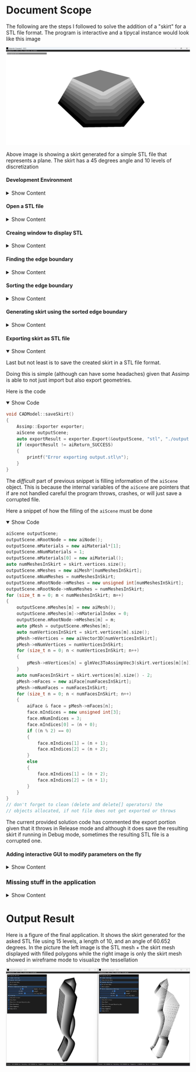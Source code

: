 # Document Scope
The following are the steps I followed to solve the addition of a "skirt" for a STL file format. The program is interactive and a tipycal instance would look like this image
<p align="center"><img src="./OutputImages/AddSkirtToSTL_vbz8tARRTZ.png"></p>

Above image is showing a skirt generated for a simple STL file that represents a plane. The skirt has a 45 degrees angle and 10 levels of discretization

#### Development Environment
<details><summary>Show Content</summary>
I decided to use the following technologies to do the solution

1. **Microsoft Visual Studio 2019 with C++14 Standard :** To use the Standard Template Library
2. **CMake 3.0 or higher :** To have a crossplatform solution
3. **Open-Asset-Importer -Library (Assimp) :** To import | export a STL file 
4. **GLFW :** To create an OS window
5. **OpenGL Mathematics (GLM) :** To do math with vectors and matrices
6. **Dear ImGui :** To create a Graphical User Interface 
</details>

#### Open a STL file
<details><summary>Show Content</summary>
Initially one should take a look at how the geometry looks. For that you can use any software that is over the internet that supports STL file format (some examples are MeshLab or Blender)

That sounds easy but given that I will have to do things in code let me show you how to use the library Assimp (based https://learnopengl.com/Model-Loading/Model) for the purpose of loading a STL file

I created 2 classes, `Mesh` and `CADModel`. A `Mesh` contains the geometry and connectivity while a `CADModel` is a composition of meshes. Here is how the interface looks for each class
<details><summary> Show Code </summary>

```Cpp
struct Vertex
{
	glm::vec3 position;
	glm::vec3 normal;
};
class Mesh
{
public:
	Mesh(const std::vector<Vertex> &, const std::vector<unsigned int> &);
	const std::vector<unsigned int> & getIndices() const;
	const std::vector<Vertex> & getVertices() const;
private:
	std::vector<unsigned int> indices;
	std::vector<Vertex> vertices;
};
class CADModel
{
public:
	void load(const std::string &);
	const Mesh & getMesh(unsigned int) const;
	unsigned int getNumberOfMeshes() const;
	glm::vec3 getCenter();
	float getScaleFactor();
private:
	Mesh processsMesh(aiMesh *);
	void processNode(aiNode *, const aiScene *);
	std::vector<Mesh> meshes;
	glm::vec3 center;
	float scaleFactor;
};
```
</details>

Notice how the structure `Vertex` has a **position** and a **normal**. Also, the class `CADModel` has the methods `getCenter()` and `getScaleFactor()` which returns `center` and `scaleFactor` variables respectively. Those values are computed at the end of this section.

The `load` method does the work of grabbing the data from our STL file. It returns an object of the type `const aiScene *` that has the description of the part, i.e.

1. How many meshes does the part has
2. For each mesh what is the relation between the vertices and connectivity indices, a.k.a topology

The scene needs to be plug-in with the `processNode()` method which is the one responsible for using `processMesh()` to collect the geometrical information. The implementation for all those methods looks like
<details><summary> Show Code </summary>

```Cpp
inline glm::vec3 AssimpVec3ToglmVec3(const aiVector3D & v)
{
	return glm::vec3(v.x, v.y, v.z);
}
Mesh CADModel::processsMesh(aiMesh * mesh)
{
	std::vector<Vertex> vertices(mesh->mNumVertices);
	for (unsigned int i = 0; i < mesh->mNumVertices; i++)
	{
		Vertex vertex;
		vertex.position = AssimpVec3ToglmVec3(mesh->mVertices[i]);
		vertex.normal = AssimpVec3ToglmVec3(mesh->mNormals[i]);
		vertex.normal = glm::normalize(vertex.normal);
		vertices[i] = vertex;
	}
	size_t numberOfIndices = ((size_t)mesh->mNumFaces * 3);
	std::vector<unsigned int> indices(numberOfIndices);
	for (size_t i = 0; i < mesh->mNumFaces; i++)
	{
		auto face = mesh->mFaces[i];
		auto faceIndex = (3 * i);
		indices[faceIndex + 0] = face.mIndices[0];
		indices[faceIndex + 1] = face.mIndices[1];
		indices[faceIndex + 2] = face.mIndices[2];
	}
	return Mesh(vertices, indices);
}
void CADModel::processNode(aiNode * node, const aiScene * scene)
{
	for (unsigned int i = 0; i < node->mNumMeshes; i++)
	{
		auto mesh = scene->mMeshes[node->mMeshes[i]];
		meshes.push_back(processsMesh(mesh));
	}
	for (unsigned int i = 0; i < node->mNumChildren; i++)
	{
		processNode(node->mChildren[i], scene);
	}
}
void CADModel::load(const std::string & filename)
{
	Assimp::Importer importer;
	auto processingFlags = (aiProcess_JoinIdenticalVertices | aiProcess_Triangulate);
	auto scene = importer.ReadFile(filename.c_str(), processingFlags);
	if (!scene)
	{
		printf("Error loading file %s\n", filename.c_str());
		return;
	}
	meshes.clear();
	processNode(scene->mRootNode, scene);
}
```
</details>

And voila, that will be the code to load an STL file (in practice any other format of a 3D model like OBJ, FBX, etc.). It is worth noticing that

1. When fetching the normal of a vertex we are normalizing it via `glm::normalize()`. For just loading the geometry that is irrelevant but I need those normals to be unit length for a later section so better to do it as soon as possible.
2. The collection of connectivity is supposing to have **triangular face** since it is collecting 3 indices per face. This could be not entirely true but Assimp tries to *protect* such via the flag `aiProcess_Triangulate`. I could also write code there to decide what happens if a face has more than 3 indices (like a quad for example) but that is out of the scope of the task.

Everything good but how do I know the dimensions of the object? Well, a common way to solve such is to find the **axis aligned bounding box**. For such, the implementation is simple, just traverse all vertices and keep the max and min in each direction
<details><summary> Show Code </summary>

```Cpp
void checkMinMaxVertexPosition(const Vertex & vertex, glm::vec3 & min, glm::vec3 & max)
{
	if (vertex.position.x < min.x) min.x = vertex.position.x;
	if (vertex.position.y < min.y) min.y = vertex.position.y;
	if (vertex.position.z < min.z) min.z = vertex.position.z;
	if (vertex.position.x > max.x) max.x = vertex.position.x;
	if (vertex.position.y > max.y) max.y = vertex.position.y;
	if (vertex.position.z > max.z) max.z = vertex.position.z;
}
void CADModel::load(const std::string & filename)
{
	// ... previous code ...
	min = glm::vec3(+std::numeric_limits<float>::infinity());
	max = glm::vec3(-std::numeric_limits<float>::infinity());
	for (auto & mesh : meshes)
	{
		auto & vertices = mesh.getVertices();
		for (auto & vertex : vertices)
		{
			checkMinMaxVertexPosition(vertex, min, max);
		}
	}
	glm::vec3 dimensions = glm::vec3((max.x - min.x), (max.y - min.y), (max.z - min.z));
	scaleFactor = std::max(dimensions.x, std::max(dimensions.y, dimensions.z));
	center = (max + min) * 0.5f;
}
```
</details>

With the `min` and `max` positions I am able to compute `scaleFactor` and `center` variables. The scale factor and center is important since *most likely* the STL has its own coordinate system and in order to display it on screen I have to do some transformations (scale and translation) to be in Normalize Device Coordinates (NDC). The NDC concept and what is behind a graphics pipeline is out of the scope of the task but a good reference is https://learnopengl.com/

Since I still don't have a *graphics output* let me show you the information of previous methods via the console using `printf()`
<p align="center"><img src="./OutputImages/WindowsTerminal_CeaHphSoXv.png"></p>
</details>

#### Creaing window to display STL
<details><summary>Show Content</summary>
I have the STL file now in memory but life is not fun if I don'tsee something on the screen. So let me show you how to render | draw the geometry I just collected into a GLFW window that uses OpenGL.

Given that the task is not to create a full renderer I will be using OpenGL Immediate Mode (a.k.a Old OpenGL or Legacy OpenGL) since it is a bit tedious to create the GPU objects (VAO,VBO) as well the shaders for modern OpenGL. Thus, no fancy lighting in the display that I will be using neither optimization of rendering geometries.
<details><summary> Show Code </summary>

```Cpp
namespace LegacyOpenGL
{
	void renderWorldAxes()
	{
		glLineWidth(3.0f);
		glBegin(GL_LINES);
		glColor3fv(glm::value_ptr(glm::vec3(1.0f, 0.0f, 0.0f)));
		glVertex3fv(glm::value_ptr(glm::vec3(0.0f)));
		glVertex3fv(glm::value_ptr(glm::vec3(1.0f, 0.0f, 0.0f)));
		glColor3fv(glm::value_ptr(glm::vec3(0.0f, 1.0f, 0.0f)));
		glVertex3fv(glm::value_ptr(glm::vec3(0.0f)));
		glVertex3fv(glm::value_ptr(glm::vec3(0.0f, 1.0f, 0.0f)));
		glColor3fv(glm::value_ptr(glm::vec3(0.0f, 0.0f, 1.0f)));
		glVertex3fv(glm::value_ptr(glm::vec3(0.0f)));
		glVertex3fv(glm::value_ptr(glm::vec3(0.0f, 0.0f, 1.0f)));
		glEnd();
		glLineWidth(1.0f);
	}

	void renderMesh(const CADModel & model)
	{
		auto numberOfMeshes = model.getNumberOfMeshes();
		glColor3f(0.5f, 0.5f, 0.5f);
		glBegin(GL_TRIANGLES);
		for (unsigned int n = 0; n < numberOfMeshes; ++n)
		{
			auto & mesh = model.getMesh(n);
			auto & indices = mesh.getIndices();
			auto & vertices = mesh.getVertices();
			for (size_t i = 0; i < indices.size(); i += 3)
			{
				glm::vec3 v0 = vertices[indices[i + 0]].position;
				glm::vec3 v1 = vertices[indices[i + 1]].position;
				glm::vec3 v2 = vertices[indices[i + 2]].position;
				glVertex3fv(glm::value_ptr(v0));
				glVertex3fv(glm::value_ptr(v1));
				glVertex3fv(glm::value_ptr(v2));
			}
		}
		glEnd();
		glLineWidth(1.0f);
		glColor3f(0.0f, 0.0f, 0.0f);
		glBegin(GL_LINES);
		for (unsigned int n = 0; n < numberOfMeshes; ++n)
		{
			auto & mesh = model.getMesh(n);
			auto & indices = mesh.getIndices();
			auto & vertices = mesh.getVertices();
			for (size_t i = 0; i < indices.size(); i += 3)
			{
				glm::vec3 v0 = vertices[indices[i + 0]].position;
				glm::vec3 v1 = vertices[indices[i + 1]].position;
				glm::vec3 v2 = vertices[indices[i + 2]].position;
				glVertex3fv(glm::value_ptr(v0));
				glVertex3fv(glm::value_ptr(v1));
				glVertex3fv(glm::value_ptr(v1));
				glVertex3fv(glm::value_ptr(v2));
				glVertex3fv(glm::value_ptr(v2));
				glVertex3fv(glm::value_ptr(v0));
			}
		}
		glEnd();
		glLineWidth(1.0f);
	}
}
int main(int argc, char ** argv)
{
	glfwInit();
	auto window = glfwCreateWindow(800, 600, "Alejandro Guayaquil - 2023", nullptr, nullptr);
	glfwMakeContextCurrent(window);
	glfwSwapInterval(1);
	glEnable(GL_DEPTH_TEST);
	glClearColor(1.0f, 1.0f, 1.0f, 1.0f);
	while (!glfwWindowShouldClose(window))
	{
		int windowBufferWidth = -1;
		int windowBufferHeight = -1;
		glfwGetFramebufferSize(window, &windowBufferWidth, &windowBufferHeight);
		glClear(GL_COLOR_BUFFER_BIT | GL_DEPTH_BUFFER_BIT);
		glMatrixMode(GL_PROJECTION);
		glLoadIdentity();
		auto aspectRatio = float(windowBufferWidth) / float(windowBufferHeight);
		auto projectionMatrix = glm::perspective(45.0f, aspectRatio, 0.1f, 1000.0f);
		glLoadMatrixf(glm::value_ptr(projectionMatrix));
		glMatrixMode(GL_MODELVIEW);
		auto identityMatrix = glm::mat4(1.0f);
		auto Ry = glm::rotate(identityMatrix, glm::radians(0.0f), glm::vec3(0.0f, 1.0f, 0.0f));
		auto Rx = glm::rotate(identityMatrix, glm::radians(0.0f), glm::vec3(1.0f, 0.0f, 0.0f));
		auto Tx = glm::translate(identityMatrix, glm::vec3(0.0f, 0.0f, +0.0f));
		auto Ty = glm::translate(identityMatrix, glm::vec3(0.0f, 0.0f, +0.0f));
		auto Tz = glm::translate(identityMatrix, glm::vec3(0.0f, 0.0f, -3.0f));
		auto viewMatrix = (Tx * Ty * Tz * Rx * Ry);
		auto modelMatrix = glm::mat4(1.0f);
		auto modelviewMatrix = glm::mat4(1.0f);
		modelMatrix = identityMatrix;
		modelviewMatrix = (viewMatrix * modelMatrix);
		glLoadIdentity();
		glLoadMatrixf(glm::value_ptr(modelviewMatrix));
		LegacyOpenGL::renderWorldAxes();
		auto S = glm::scale(identityMatrix, glm::vec3(1.0f / CADmodel.getScaleFactor()));
		modelMatrix = S;
		modelviewMatrix = (viewMatrix * modelMatrix);
		glLoadIdentity();
		glLoadMatrixf(glm::value_ptr(modelviewMatrix));
		LegacyOpenGL::renderMesh(CADmodel);
		glfwSwapBuffers(window);
		glfwPollEvents();
	}
	glfwDestroyWindow(window);
	glfwTerminate();
}
```
</details>

And thus when I run the code we can finally see a graphical output of the STL file.
<p align="center"><img src="./OutputImages/IktaTK2yeg.png"></p>

It looks about right that the STL part has a larger dimension in the -z component (the world origin coordinate axes are represented in red(x)-green(y)-blue(z)). I added also the display of the axis aligned bounding box but omitted that portion of code in previous snippet.

Notice the following
1. I am fetching the `getScaleFactor()` of the `CADModel` object since I need to rescale the geometry to *fit* in the display window.
2. I am using a common **perspective projection** with 45 degrees of field of view and keeping the aspect ratio not distorted
3. It might seem wasteful the transformations I have for the *view matrix* (`Rx`, `Ry`, `Tx`, `Ty`, `Tz`) but in the final code I added (which is not show in above snippet) a trackball camera view where you can **rotate with the left button mouse, pan with the right button mouse, and zoom in | out with the scroll wheel**

And just as a sanity check I decided to open other STL files to see how such geometries look.
<p align="center"><img src="./OutputImages/34hTjVSKJv.png"></p>

Now I have a setup | graphical output to start creating the skirt of the STL file.
</details>

#### Finding the edge boundary
<details close><summary>Show Content</summary>

From seeing the STL I can see that a solution to create a skirt would be to find the boundary (edges) of a mesh and extend it along the normal at each vertex. So the question for this section is how to find such boundary?

The solution is to think that an **edge is at the boundary if it is only connected to one primitive**. See the following plane example that has 6 edges from which 4 are the boundary and 2 (the diagonals) are sharing a face. All the edges are shown in black and the boundary is shown in purple.

<p align="center"><img src="./OutputImages/RkfkL9Zccv.png"></p>

With that in mind is to first create a structure called `Edge` that will **hold two vertices**. This looks like
<details close><summary>Show Code</summary>

```Cpp
struct Edge
{
	Edge(glm::vec3 v0, glm::vec3 v1, glm::vec3 n0, glm::vec3 n1)
		: v0(v0)
		, v1(v1)
		, n0(n0)
		, n1(n1)
	{

	}
	glm::vec3 v0;
	glm::vec3 v1;
	glm::vec3 n0;
	glm::vec3 n1;
};
```
</details>

With such structure then I traverse the whole mesh geometry creating the edges and collecting them in the hash `std::unordered_map<Edge, bool, HashForEdge, ComparatorForEdge> edges`. The `bool` value in previous hash represents if an edge is at the boundary of the mesh or no.

The `HashForEdge` and `ComparatorForEdge` are the following structures
<details close><summary>Show Code</summary>

```Cpp
struct ComparatorForPoint
{
	bool operator()(const glm::vec3 & lhs, const glm::vec3 & rhs) const
	{
		return ((lhs.x == rhs.x) && (lhs.y == rhs.y) && (lhs.z == rhs.z));
	}
};

inline std::string getStringFromPoint(const glm::vec3 & v)
{
	return 
		std::to_string(v.x) + "_" + 
		std::to_string(v.y) + "_" + 
		std::to_string(v.z); 
}

struct HashForEdge
{
	std::size_t operator()(Edge const & edge) const
	{
		std::string s0 = getStringFromPoint(edge.v0);
		std::string s1 = getStringFromPoint(edge.v1);
		return std::hash<std::string>{}(s0 + "_" + s1);
	}
};

struct ComparatorForEdge
{
	bool operator()(const Edge & lhs, const Edge & rhs) const
	{
		auto pointComparator = ComparatorForPoint();
		auto order1 = 
			pointComparator.operator()(lhs.v0, rhs.v0) && 
			pointComparator.operator()(lhs.v1, rhs.v1);
		auto order2 = 
			pointComparator.operator()(lhs.v0, rhs.v1) && 
			pointComparator.operator()(lhs.v1, rhs.v0);
		return (order1 || order2);
	}
};

```

</details>

I had to go define such *programming objects* given that the C++ STL will require a way of handling the `Edge` data type as a key for a hash table. The concept of *hashing* is out of the scope of the task at hand but the way I am using it is a standard way of doing it.

More relevant is to note that `ComparatorForEdge` does a dual check with the variables `order1` and `order2` given that our structure `Edge` does not have the notion of direction (in the sense of a graph).

Then I calculate the edge boundary, collected in the variable `std::vector<Edge> boundary`, with the following code
<details close><summary>Show Code</summary>

```Cpp
typedef std::unordered_map<Edge, bool, HashForEdge, ComparatorForEdge> EdgeHash;

void addEdgeToEdgesHash(EdgeHash & edges, Edge & edge)
{
	auto dualEdge = Edge(edge.v1, edge.v0, edge.n1, edge.n0);
	if (edges.find(edge) != edges.end() || edges.find(dualEdge) != edges.end())
	{
		edges[edge] = false;
		edges[dualEdge] = false;
	}
	else
	{
		edges[edge] = true;
	}
}

void CADModel::load(const std::string & filename)
{
	// ... previous code ...
	auto indices = meshes[0].getIndices();
	auto vertices = meshes[0].getVertices();
	for (size_t i = 0; i < indices.size(); i += 3)
	{
		size_t i0 = (i + 0);
		size_t i1 = (i + 1);
		size_t i2 = (i + 2);
		glm::vec3 v0 = vertices[indices[i0]].position;
		glm::vec3 n0 = vertices[indices[i0]].normal;
		glm::vec3 v1 = vertices[indices[i1]].position;
		glm::vec3 n1 = vertices[indices[i1]].normal;
		glm::vec3 v2 = vertices[indices[i2]].position;
		glm::vec3 n2 = vertices[indices[i2]].normal;
		addEdgeToEdgesHash(edgesHash, Edge(v0, v1, n0, n1));
		addEdgeToEdgesHash(edgesHash, Edge(v1, v2, n1, n2));
		addEdgeToEdgesHash(edgesHash, Edge(v2, v0, n2, n0));
	}
	for (auto & edge : edgesHash)
	{
		if (edge.second)
		{
			boundary.push_back(edge.first);
		}
	}
}
```

</details>

Notice that in previous snippet the variable `meshes` in general is a vector containing multiple meshes but for simplicity I know the provided STL file has only 1 mesh. If the STL is a more complex CAD model then such part of the code needs to be updated.

And if I display such boundary I have the following nice image (notice I am omitting the OpenGL code to display in this notes but the code in the repo has it)

<p align="center"><img src="./OutputImages/AddSkirtToSTL_WKFQjSliu1.png"></p>
</details>

#### Sorting the edge boundary
<details close><summary>Show Content</summary>

There is one more thing to do before moving into the skirt creation. The previous edge boundary I found might not be sorted, what do I mean by that? Well, if one thinks about it, when collecting edges it might happen that you start collecting an edge at let's say *the beginning of the boundary* but then you move to the *middle of the boundary* and then maybe return to the beginning. And worse, how do you I know what is the start and what is the end? So how to know the actual order of the edges in the boundary?

A generic solution is to do it like a *chain-puzzle* and start joining edges that are next to each other to have at the end one chain | loop. I am currently working in figuring out such logic | code but there is another way of thinking to find such ordering to move with the task of creating the skirt.

When the task has the **assumptions** of having shapes that do not form a closed volume, do not have intersecting planes, and have well-defined orientability (opposed to a Mobius strip) it also means the surface has boundary edges that are in one of 6 segments. Think like the segments are the planes with normals **(1,0,0)**, **(-1,0,0)**, **(0,1,0)**, **(0,-1,0)**, **(0,0,1)**, **(0,0,-1)**. The extreme case for my assumption is a circle.

Thus, how do I know which part of the boundary belong to which segment? By using the **cross product**. The idea is to grab the tangent of an edge (by definition is the edge itself) and the normal (**here you can see why I collected the normal in my `struct Edge`**) to create the orthogonal vector of those 2. Edges that have the same direction would be in the same segment.

So, first let me create a structure that will define the ordering of the boundary edge
<details close><summary>Show Code</summary>

```Cpp
struct BoundaySegment
{
	std::vector<Edge> edges;
	glm::vec3 direction = glm::vec3(0.0f);
};
```

</details>

And then adding the variable `std::vector<BoundarySegment> segments`, the code for finding such *segments* is
<details close><summary>Show Code</summary>

```Cpp
void CADModel::load(const std::string & filename)
{
	// ... previous code ...
	segments.resize(6);
	for (size_t n = 0; n < boundary.size(); n++)
	{
		auto & edge = boundary[n];
		auto & normal = glm::normalize(edge.n0 + edge.n1);
		glm::vec3 direction = glm::cross(glm::normalize(edge.v1 - edge.v0), normal);
		int segmentIndex = -1;
		auto maxDirectionValue = std::max(
			std::abs(direction.x), 
			std::max(
				std::abs(direction.y), 
				std::abs(direction.z)
				)
			);
		if (maxDirectionValue == direction.x)
		{
			segmentIndex = 0;
		}
		else if (maxDirectionValue == -direction.x)
		{
			segmentIndex = 1;
		}
		else if (maxDirectionValue == direction.y)
		{
			segmentIndex = 2;
		}
		else if (maxDirectionValue == -direction.y)
		{
			segmentIndex = 3;
		}
		else if (maxDirectionValue == direction.z)
		{
			segmentIndex = 4;
		}
		else
		{
			segmentIndex = 5;
		}
		segments[segmentIndex].edges.push_back(edge);
	}
}
```

</details>

Notice that I added the normals at each edge position and normalize such value. I also normalize the vector composed by the difference in points of the edge. This is to have also a unitary vector `direction` of which we can find the segment that belongs to (If values are not normalized comparisons would be not correct)

These segments can be rendered with different colors representing the segment that each edge belongs to. I decided to have the following color mapping

* red : max direction along (1, 0, 0)
* green : max direction along (-1, 0, 0)
* blue : max direction along (0, 1, 0)
* yellow : max direction along (0, -1, 0)
* magenta : max direction along (0, 0, 1)
* cyan : max direction along (0, 0, -1)

And here is a figure showing the result in a plane test as well the STL part provided

<p align="center"><img src="./OutputImages/pW1lCtaDQJ.png"></p>

Notice that according to my algorithm it verifies that each part would have 4 segments and each segment is according to our color mapping. Don't forget I am representing the world axes with the lines that are show spawning from the origin.

As a note, I think this section is the most important in developing the upcoming skirt of the CAD model. The reason is that without *ordering* of the boundary (or its hack of finding segments) one cannot decide how to find a corner (which will be necessary given that those regions will require stitching) or what would be the *optimized path* for moving in the boundary which in 3D printing or metal bending is important.

</details>

#### Generating skirt using the sorted edge boundary
<details close><summary>Show Content</summary>

For creating the skirt I just need to follow this diagram

<p align="center"><img src="./OutputImages/chrome_dTIZI7VhPp.png"></p>

The idea is to obtain the **orange points** by using the point of an edge as the *origin* and move from there using the **normal** and **direction** vectors (here is why in previous sections we had normalized values, to have those movements not scaled)

When using normalized vectors the step discretization becomes easy since each increment will represent a *unit*. Thus, to create a skirt we only need to do above diagram in multiple times converting the last points computed (orange ones) in the current edge to use for the movement. Here is a figure showing a skirt with 3 levels at a 0 degree angle

<p align="center"><img src="./OutputImages/egx3HRvLgS.png"></p>

So how do I control then the *falling* angle for the skirt? After all if I keep the unit vector I will have 45 degrees or if I omit the `direction` then I have the edge case of 0 angle. The idea is just to use trigonometry. I know that the tangent function of an angle is equal to the **opposite edge divided by the adjacent edge**. From above diagram if one looks the side view will notice that the adjacent edge is along the normal vector while the opposite edge along the direction vector. Therefore, the angle can be controlled 

$$
\tan(\text{Skirt Falling Angle}) = \frac{\text{Edge}_{\text{direction}}}{\text{Edge}_{\text{normal}}}
$$

Here is a figure showing 2 angles, 30 degrees (left images) and 70 degrees (right images).

<p align="center"><img src="./OutputImages/7pptsXZ8uC.png"></p>

I can go to the extreme of putting 90 degrees as a sanity check (In real manufacturing that would be a non-feasible angle tho)

<p align="center"><img src="./OutputImages/AddSkirtToSTL_08Lu7Ol9tC.png"></p>

Here is the code snippet that does the skirt creation given the sorted boundary edge

<details close><summary>Show Code</summary>

```Cpp
struct Skirt
{
	std::vector<std::vector<glm::vec3>> vertices;
	unsigned int numberOfLevels = 0;
	float lengthScale = 0.0f;
	float fallingAngle = 0.0f;

	void setNumberOfLevels(unsigned int levels)
	{
		numberOfLevels = levels;
	}

	void setFallingAngle(float angle)
	{
		fallingAngle = angle;
	}

	void setLengthScale(float length)
	{
		lengthScale = length;
	}
};

inline glm::vec3 getDirectionForEdge(const Edge & edge, const glm::vec3 & n)
{
	return glm::cross(glm::normalize(edge.v1 - edge.v0), n);
}

void CADModel::generateSkirt(unsigned int levels, float length, float angle)
{
	for (auto & segment : segments)
	{
		for (auto & boundaryedge : segment.edges)
		{
			skirt.vertices.push_back(std::vector<glm::vec3>());
			skirt.vertices.back().push_back(boundaryedge.v0);
			skirt.vertices.back().push_back(boundaryedge.v1);
			for (int n = 1; n <= skirt.numberOfLevels; n++)
			{
				float incrementFactor = (n / float(skirt.numberOfLevels));
				float normalLength = (incrementFactor * skirt.lengthScale);
				float directionLength = (fallingDirectionLength * incrementFactor);
				auto d0 = getDirectionForEdge(boundaryedge, boundaryedge.n0);
				auto d1 = getDirectionForEdge(boundaryedge, boundaryedge.n1);
				skirt.vertices.back().push_back(boundaryedge.v0 - normalLength * boundaryedge.n0 + directionLength * d0);
				skirt.vertices.back().push_back(boundaryedge.v1 - normalLength * boundaryedge.n1 + directionLength * d1);
			}
		}
	}
}
```

</details>

The variable `skirt` in previous snippet is a member of the `CADModel` class.

Previous solution has some pitfall tho. There are 2 things to notice
1. I still need to handle the stitching in the intersection of two edges
2. If one notices, the resulting mesh seems to have some gaps at each skirt segment

The first is *no more* than just finding the *corners* in the boundary edge to do the stitching. I will leave this for the end of the section.

The more concerning is the gaps in the mesh, why is that happening? First I can show an image where the error looks evident

<p align="center"><img src="./OutputImages/AddSkirtToSTL_8SDgrZ4hAw.png"></p>

Some intersections are happening. The mistake is that although the general idea of using the `normal` and `direction` vector is correct, using the local information does not encodes the *movement* of the curves at the boundary edge. How to solve it? With two steps

1. Find the average normal of each segment (this will encode the movement information).
2. Remember that I am collecting each curve in a segment that can be seen as the 6 standard coordinate planes.

In general the mistake is that our initial STL part is not oriented | aligned with the orthogonal XYZ coordinate system and by doing 1 and 2 points I am finding implicitly what should be the transformation to align the mesh. The topic is something called *Gram-Schmidt orthogonolization* but is outside of the task to go in details about it.

In the code I have to the following

<details open><summary>Show Code</summary>

```Cpp
// ... previous code to compute the boundary segments ...
segments[0].direction = glm::vec3(+1.0f, 0.0f, 0.0f);
segments[1].direction = glm::vec3(-1.0f, 0.0f, 0.0f);
segments[2].direction = glm::vec3(0.0f, +1.0f, 0.0f);
segments[3].direction = glm::vec3(0.0f, -1.0f, 0.0f);
segments[4].direction = glm::vec3(0.0f, 0.0f, +1.0f);
segments[5].direction = glm::vec3(0.0f, 0.0f, -1.0f);
for (auto & segment : segments)
{
	glm::vec3 averageNormal = glm::vec3(0.0f);
	for (auto & boundaryedge : segment.edges)
	{
		averageNormal += glm::normalize(boundaryedge.n0 + boundaryedge.n1);
	}
	segment.normal = glm::normalize(averageNormal);
}

// ... update the generateSkirt() function with ...
for (auto & segment : segments)
{
	for (auto & boundaryedge : segment.edges)
	{
		// ... see previous code that goes here ...
		for (int n = 1; n <= skirt.numberOfLevels; n++)
		{
			// ... see previous code that goes here ... 
			skirt.vertices.back().push_back(boundaryedge.v0 - normalLength * segment.normal + directionLength * segment.direction);
			skirt.vertices.back().push_back(boundaryedge.v1 - normalLength * segment.normal + directionLength * segment.direction);
		}
	}
```

</details>

And after those editions I finally have the non-intersecting skirt that I was looking for

<p align="center"><img src="./OutputImages/AddSkirtToSTL_cDIseSbDgF.png"></p>

Last part is just to handle the *corners*. To do so I could do one of the following

1. Find those corners by checking the dot product between consecutive edges and when that angle is 90 mark that as finding a corner
2. For each segment find the min and max vertex of the curve

Possibility one would be the generic way of solving finding a corner but relies in having the input curve sorted which I do not have.

That leaves me with doing second option, the code is simple, just find the distance of a point to the origin and collect which one is the minimum and which one is the maximum.

With those min | max values, I can stitch those corners. For simplicity I left the stitching as simple as just connect both edges without smoothing. A more pleasant solution will be to smooth the connection between the edges.

Here is an image showing the skirt with the corner edges with stitching.
<p align="center"><img src="./OutputImages/AddSkirtToSTL_sU7jvGKzEH.png"></p>

</details>

#### Exporting skirt as STL file
<details open><summary>Show Content</summary>

Last but not least is to save the created skirt in a STL file format.

Doing this is simple (although can have some headaches) given that Assimp is able to not just import but also export geometries.

Here is the code
<details open><summary>Show Code</summary>

```Cpp
void CADModel::saveSkirt()
{
	Assimp::Exporter exporter;
	aiScene outputScene;
	auto exportResult = exporter.Export(&outputScene, "stl", "./output.stl");
	if (exportResult != aiReturn_SUCCESS)
	{
		printf("Error exporting output.stl\n");
	}
}
```

</details>

The *difficult* part of previous snippet is filling information of the `aiScene` object. This is because the internal variables of the `aiScene` are pointers that if are not handled careful the program throws, crashes, or will just save a corrupted file.

Here a snippet of how the filling of the `aiScene` must be done
<details open><summary>Show Code</summary>

```Cpp
aiScene outputScene;
outputScene.mRootNode = new aiNode();
outputScene.mMaterials = new aiMaterial*[1];
outputScene.mNumMaterials = 1;
outputScene.mMaterials[0] = new aiMaterial();
auto numMeshesInSkirt = skirt.vertices.size();
outputScene.mMeshes = new aiMesh*[numMeshesInSkirt];
outputScene.mNumMeshes = numMeshesInSkirt;
outputScene.mRootNode->mMeshes = new unsigned int[numMeshesInSkirt];
outputScene.mRootNode->mNumMeshes = numMeshesInSkirt;
for (size_t m = 0; m < numMeshesInSkirt; m++)
{
	outputScene.mMeshes[m] = new aiMesh();
	outputScene.mMeshes[m]->mMaterialIndex = 0;
	outputScene.mRootNode->mMeshes[m] = m;
	auto pMesh = outputScene.mMeshes[m];
	auto numVerticesInSkirt = skirt.vertices[m].size();
	pMesh->mVertices = new aiVector3D[numVerticesInSkirt];
	pMesh->mNumVertices = numVerticesInSkirt;
	for (size_t n = 0; n < numVerticesInSkirt; n++)
	{
		pMesh->mVertices[n] = glmVec3ToAssimpVec3(skirt.vertices[m][n]);
	}
	auto numFacesInSkirt = skirt.vertices[m].size() - 2;
	pMesh->mFaces = new aiFace[numFacesInSkirt];
	pMesh->mNumFaces = numFacesInSkirt;
	for (size_t n = 0; n < numFacesInSkirt; n++)
	{
		aiFace & face = pMesh->mFaces[n];
		face.mIndices = new unsigned int[3];
		face.mNumIndices = 3;
		face.mIndices[0] = (n + 0);
		if ((n % 2) == 0)
		{
			face.mIndices[1] = (n + 1);
			face.mIndices[2] = (n + 2);
		}
		else
		{
			face.mIndices[1] = (n + 2);
			face.mIndices[2] = (n + 1);
		}
	}
}
// don't forget to clean (delete and delete[] operators) the
// objects allocated, if not file does not get exported or throws
```

</details>

The current provided solution code has commented the export portion given that it throws in Release mode and although it does save the resulting skirt if running in Debug mode, sometimes the resulting STL file is a corrupted one.
</details>

#### Adding interactive GUI to modify parameters on the fly
<details close><summary>Show Content</summary>

Another fun part to do in any program is to have a GUI that can change parameters on the fly. I decided to use the library called Dear ImGui (very common in the graphics programming world).

The idea of the library is to create everything on the fly and the user just pass a reference to variables that need binding. I will not go into details of how to compile | use the library (its GitHub has enough documentation for that).

Instead, let me show you the final result of adding some slider to manipulate **levels of discretization**, **length**, and **falling angle** of a skirt

<p align="center"><img src="./OutputImages/devenv_hhqXKkbll7.gif"></p>

</details>

### Missing stuff in the application
<details><summary>Show Content</summary>
This section is to list the things that are missing in the previous solution, after all, no software is perfect and while I tried to cover as much as possible I had also a *deadline* regarding the amount of time I should be spending making the solution. Thus, here are the things that require fixing in my code

* Refactor the code to have multiple translation units (a.k.a different cpp files)
* Remove compilation warnings 
* Solve the sorting of edge boundary in a general way (which will open to test the solution to any STL file model that meets the task constraints)
* Test application in other computers to catch the possibility of missing dependencies (like runtime libraries) or unexpected behavior from drivers (like OpenGL implementation in other GPUs)
* Cleaning the objects created with the `new` operator when exporting the STL file. My solution crashes in Release mode given that such memory throws when running the application
* Compare my solution of finding the edge boundary of the STL part with a library such as CGAL
* *Corners* of the STL part are currently handled by just linearly stitching edge to edge but a better solution would be to smooth stitching to not have discontinous regions. Same goes with the level 0 of the skirt. The task description makes a reference to it as *filleted edges*
* Proofread the README.md
</details>

# Output Result
Here is a figure of the final application. It shows the skirt generated for the asked STL file using 15 levels, a length of 10, and an angle of 60.652 degrees. In the picture the left image is the STL mesh + the skirt mesh displayed with filled polygons while the right image is only the skirt mesh showed in wireframe mode to visualize the tessellation
<p align="center"><img src="./OutputImages/kiXdnWhfql.png"></p>
